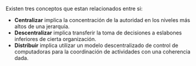 Existen tres conceptos que estan relacionados entre si:

- **Centralizar** implica la concentración de la autoridad en los niveles más altos de una jerarquía.
- **Descentralizar** implica transferir la toma de decisiones a eslabones inferiores de cierta organización.
- **Distribuir** implica utilizar un modelo descentralizado de control de computadoras para la coordinación de actividades con una coherencia dada.
